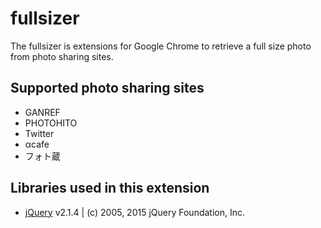# fullsizer
The fullsizer is extensions for Google Chrome to retrieve a full size photo from photo sharing sites.

## Supported photo sharing sites
 * GANREF
 * PHOTOHITO
 * Twitter
 * αcafe
 * フォト蔵

## Libraries used in this extension
 * [jQuery](http://jquery.com/) v2.1.4 | (c) 2005, 2015 jQuery Foundation, Inc.
